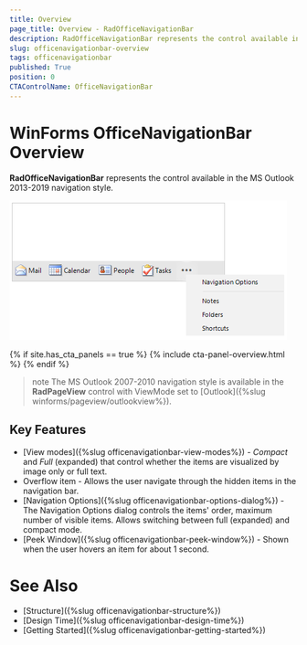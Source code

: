 ```yaml
---
title: Overview
page_title: Overview - RadOfficeNavigationBar
description: RadOfficeNavigationBar represents the control available in the MS Outlook 2013-2019 navigation style.   
slug: officenavigationbar-overview
tags: officenavigationbar
published: True
position: 0
CTAControlName: OfficeNavigationBar 
---
```


# WinForms OfficeNavigationBar Overview

**RadOfficeNavigationBar** represents the control available in the MS Outlook 2013-2019 navigation style. 

![WinForms RadOfficeNavigationBar Overview](images/officenavigationbar-overview001.png)

{% if site.has_cta_panels == true %}
{% include cta-panel-overview.html %}
{% endif %}

>note The MS Outlook 2007-2010 navigation style is available in the **RadPageView** control with ViewMode set to [Outlook]({%slug winforms/pageview/outlookview%}).


## Key Features

* [View modes]({%slug officenavigationbar-view-modes%}) - *Compact* and *Full* (expanded) that control whether the items are visualized by image only or full text.
* Overflow item - Allows the user navigate through the hidden items in the navigation bar. 
* [Navigation Options]({%slug officenavigationbar-options-dialog%}) - The Navigation Options dialog controls the items' order, maximum number of visible items. Allows switching between full (expanded) and compact mode.
* [Peek Window]({%slug officenavigationbar-peek-window%}) - Shown when the user hovers an item for about 1 second.

# See Also

* [Structure]({%slug officenavigationbar-structure%})	
* [Design Time]({%slug officenavigationbar-design-time%})	
* [Getting Started]({%slug officenavigationbar-getting-started%})	



